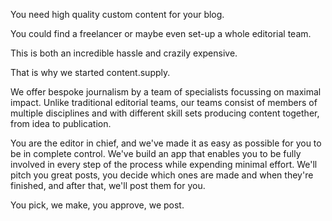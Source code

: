 You need high quality custom content for your blog.

You could find a freelancer or maybe even set-up a whole editorial team.

This is both an incredible hassle and crazily expensive.

That is why we started content.supply.

We offer bespoke journalism by a team of specialists focussing on maximal impact.
Unlike traditional editorial teams, our teams consist of members of multiple disciplines and with different skill sets producing content together, from idea to publication.

You are the editor in chief, and we've made it as easy as possible for you to be in complete control.
We've build an app that enables you to be fully involved in every step of the process while expending minimal effort.
We'll pitch you great posts, you decide which ones are made and when they're finished, and after that, we'll post them for you.

You pick, we make, you approve, we post.

